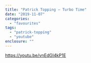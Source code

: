 ```yaml
---
title: "Patrick Topping – Turbo Time"
date: "2019-11-07"
categories: 
  - "favourites"
tags: 
  - "patrick-topping"
  - "youtube"
enclosure: ""
---
```


https://youtu.be/vnEdGI4kP1E
